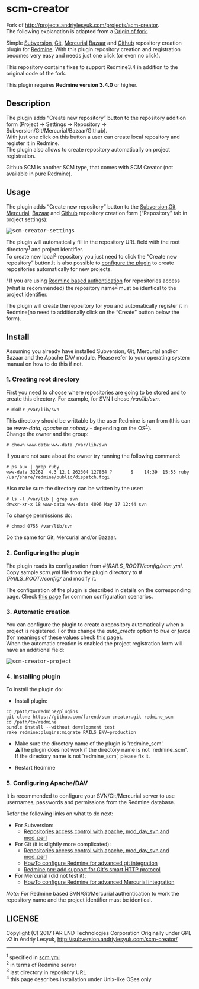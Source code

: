 # scm-creator

Fork of http://projects.andriylesyuk.com/projects/scm-creator.  
The following explanation is adapted from a [Origin of fork](http://projects.andriylesyuk.com/projects/scm-creator).

Simple [Subversion](http://subversion.apache.org/), [Git](https://git-scm.com/), [Mercurial](https://www.mercurial-scm.org/),[Bazaar](http://bazaar.canonical.com/en/) and [Github](https://github.com/) repository creation plugin for [Redmine](http://www.redmine.org/). With this plugin repository creation and registration becomes very easy and needs just one click (or even no click).

This repository contains fixes to support Redmine3.4 in addition to the original code of the fork.

This plugin requires __Redmine version 3.4.0__ or higher.

## Description

The plugin adds “Create new repository” button to the repository addition form (Project → Settings → Repository → Subversion/Git/Mercurial/Bazaar/Github).  
With just one click on this button a user can create local repository and register it in Redmine.  
The plugin also allows to create repository automatically on project registration.  

Github SCM is another SCM type, that comes with SCM Creator (not available in pure Redmine).

## Usage

The plugin adds “Create new repository” button to the [Subversion](http://subversion.apache.org/),[Git](https://git-scm.com/), [Mercurial](https://www.mercurial-scm.org/), [Bazaar](http://bazaar.canonical.com/en/) and [Github](https://github.com/) repository creation form (“Repository” tab in project settings):

<kbd>![scm-creator-settings](https://user-images.githubusercontent.com/14245262/30414230-755135f6-995d-11e7-8756-2eea465facd1.png)</kbd>

The plugin will automatically fill in the repository URL field with the root directory<sup>[1](#myfootnote1)</sup> and project identifier.  
To create new local<sup>[2](#myfootnote2)</sup> repository you just need to click the “Create new repository” button.It is also possible to [configure the plugin](http://projects.andriylesyuk.com/projects/scm-creator/wiki/Configuration) to create repositories automatically for new projects.  

*!* If you are using [Redmine based authentication](http://www.redmine.org/projects/redmine/wiki/Repositories_access_control_with_apache_mod_dav_svn_and_mod_perl) for repositories access (what is recommended) the repository name<sup>[3](#myfootnote3)</sup> must be identical to the project identifier.

The plugin will create the repository for you and automatically register it in Redmine(no need to additionally click on the “Create” button below the form).

## Install

Assuming you already have installed Subversion, Git, Mercurial and/or Bazaar and the Apache DAV module. Please refer to your operating system manual on how to do this if not.

### 1. Creating root directory

First you need to choose where repositories are going to be stored and to create this directory. For example, for SVN I chose */var/lib/svn*.

````
# mkdir /var/lib/svn
````

This directory should be writtable by the user Redmine is ran from (this can be *www-data*, *apache* or *nobody* - depending on the OS<sup>[4](#myfootnote4)</sup>).  
Change the owner and the group:

````
# chown www-data:www-data /var/lib/svn
````

If you are not sure about the owner try running the following command:

````
# ps aux | grep ruby
www-data 32262  4.3 12.1 262304 127864 ?       S    14:39  15:55 ruby
/usr/share/redmine/public/dispatch.fcgi
````

Also make sure the directory can be written by the user:

````
# ls -l /var/lib | grep svn
drwxr-xr-x 18 www-data www-data 4096 May 17 12:44 svn
````

To change permissions do:

````
# chmod 0755 /var/lib/svn
````

Do the same for Git, Mercurial and/or Bazaar.

### 2. Configuring the plugin

The plugin reads its configuration from *#{RAILS_ROOT}/config/scm.yml*.
Copy sample *scm.yml* file from the plugin directory to *#{RAILS_ROOT}/config/* and modify it.

The configuration of the plugin is described in details on the corresponding page.
Check [this page](http://projects.andriylesyuk.com/projects/scm-creator/wiki/Configuration) for common configuration scenarios.

### 3. Automatic creation

You can configure the plugin to create a repository automatically when a project is registered.
For this change the *auto_create* option to *true* or *force* (for meanings of these values check [this page](http://projects.andriylesyuk.com/projects/scm-creator/wiki/Configuration)).  
When the automatic creation is enabled the project registration form will have an additional field:

<kbd>![scm-creator-project](https://user-images.githubusercontent.com/14245262/30414139-12974806-995d-11e7-8fab-0fa3621926d7.png)</kbd>

### 4. Installing plugin

To install the plugin do:

+ Install plugin:

````
cd /path/to/redmine/plugins  
git clone https://github.com/farend/scm-creator.git redmine_scm
cd /path/to/redmine
bundle install --without development test
rake redmine:plugins:migrate RAILS_ENV=production
````

+ Make sure the directory name of the plugin is 'redmine_scm'.  
:warning:The plugin does not work if the directory name is not 'redmine_scm'.  
If the directory name is not 'redmine_scm', please fix it.

+ Restart Redmine

### 5. Configuring Apache/DAV

It is recommended to configure your SVN/Git/Mercurial server to use usernames, passwords and permissions from the Redmine database.

Refer the following links on what to do next:

+ For Subversion:
	+ [Repositories access control with apache, mod_dav_svn and mod_perl](http://www.redmine.org/projects/redmine/wiki/Repositories_access_control_with_apache_mod_dav_svn_and_mod_perl)
+ For Git (it is slightly more complicated):
	+ [Repositories access control with apache, mod_dav_svn and mod_perl](http://www.redmine.org/projects/redmine/wiki/Repositories_access_control_with_apache_mod_dav_svn_and_mod_perl)
	+ [HowTo configure Redmine for advanced git integration](http://www.redmine.org/projects/redmine/wiki/HowTo_configure_Redmine_for_advanced_git_integration)
	+ [Redmine.pm: add support for Git's smart HTTP protocol](http://www.redmine.org/issues/4905)
+ For Mercurial (did not test it):
	+ [HowTo configure Redmine for advanced Mercurial integration](http://www.redmine.org/projects/redmine/wiki/HowTo_configure_Redmine_for_advanced_Mercurial_integration)

*Note:* For Redmine based SVN/Git/Mercurial authentication to work the repository name and the project identifier must be identical.

## LICENSE

Copylight (C) 2017 FAR END Technologies Corporation
Originally under GPL v2 in Andriy Lesyuk, http://subversion.andriylesyuk.com/scm-creator/


----

<sup id="myfootnote1">1</sup> specified in [scm.yml](http://projects.andriylesyuk.com/projects/scm-creator/wiki/Configuration)  
<sup id="myfootnote2">2</sup> in terms of Redmine server  
<sup id="myfootnote3">3</sup> last directory in repository URL  
<sup id="myfootnote4">4</sup> this page describes installation under Unix-like OSes only
